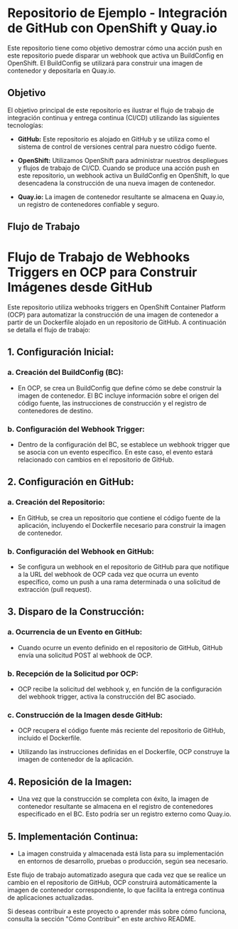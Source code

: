 # Repositorio de Ejemplo - Integración de GitHub con OpenShift y Quay.io

Este repositorio tiene como objetivo demostrar cómo una acción push en este repositorio puede disparar un webhook que activa un BuildConfig en OpenShift. El BuildConfig se utilizará para construir una imagen de contenedor y depositarla en Quay.io.

## Objetivo

El objetivo principal de este repositorio es ilustrar el flujo de trabajo de integración continua y entrega continua (CI/CD) utilizando las siguientes tecnologías:

- **GitHub:** Este repositorio es alojado en GitHub y se utiliza como el sistema de control de versiones central para nuestro código fuente.

- **OpenShift:** Utilizamos OpenShift para administrar nuestros despliegues y flujos de trabajo de CI/CD. Cuando se produce una acción push en este repositorio, un webhook activa un BuildConfig en OpenShift, lo que desencadena la construcción de una nueva imagen de contenedor.

- **Quay.io:** La imagen de contenedor resultante se almacena en Quay.io, un registro de contenedores confiable y seguro.

## Flujo de Trabajo

# Flujo de Trabajo de Webhooks Triggers en OCP para Construir Imágenes desde GitHub

Este repositorio utiliza webhooks triggers en OpenShift Container Platform (OCP) para automatizar la construcción de una imagen de contenedor a partir de un Dockerfile alojado en un repositorio de GitHub. A continuación se detalla el flujo de trabajo:

## 1. Configuración Inicial:

### a. Creación del BuildConfig (BC):

- En OCP, se crea un BuildConfig que define cómo se debe construir la imagen de contenedor. El BC incluye información sobre el origen del código fuente, las instrucciones de construcción y el registro de contenedores de destino.

### b. Configuración del Webhook Trigger:

- Dentro de la configuración del BC, se establece un webhook trigger que se asocia con un evento específico. En este caso, el evento estará relacionado con cambios en el repositorio de GitHub.

## 2. Configuración en GitHub:

### a. Creación del Repositorio:

- En GitHub, se crea un repositorio que contiene el código fuente de la aplicación, incluyendo el Dockerfile necesario para construir la imagen de contenedor.

### b. Configuración del Webhook en GitHub:

- Se configura un webhook en el repositorio de GitHub para que notifique a la URL del webhook de OCP cada vez que ocurra un evento específico, como un push a una rama determinada o una solicitud de extracción (pull request).

## 3. Disparo de la Construcción:

### a. Ocurrencia de un Evento en GitHub:

- Cuando ocurre un evento definido en el repositorio de GitHub, GitHub envía una solicitud POST al webhook de OCP.

### b. Recepción de la Solicitud por OCP:

- OCP recibe la solicitud del webhook y, en función de la configuración del webhook trigger, activa la construcción del BC asociado.

### c. Construcción de la Imagen desde GitHub:

- OCP recupera el código fuente más reciente del repositorio de GitHub, incluido el Dockerfile.

- Utilizando las instrucciones definidas en el Dockerfile, OCP construye la imagen de contenedor de la aplicación.

## 4. Reposición de la Imagen:

- Una vez que la construcción se completa con éxito, la imagen de contenedor resultante se almacena en el registro de contenedores especificado en el BC. Esto podría ser un registro externo como Quay.io.

## 5. Implementación Continua:

- La imagen construida y almacenada está lista para su implementación en entornos de desarrollo, pruebas o producción, según sea necesario.

Este flujo de trabajo automatizado asegura que cada vez que se realice un cambio en el repositorio de GitHub, OCP construirá automáticamente la imagen de contenedor correspondiente, lo que facilita la entrega continua de aplicaciones actualizadas.

Si deseas contribuir a este proyecto o aprender más sobre cómo funciona, consulta la sección "Cómo Contribuir" en este archivo README.


